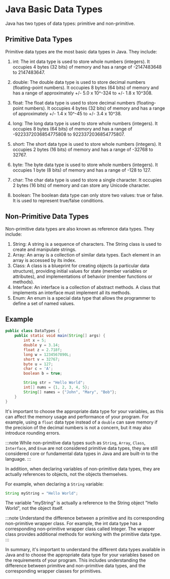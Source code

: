 # Java Basic Data Types

Java has two types of data types: primitive and non-primitive.

## Primitive Data Types

Primitive data types are the most basic data types in Java. They include:

1. int: The int data type is used to store whole numbers (integers). It occupies 4 bytes (32 bits) of memory and has a range of -2147483648 to 2147483647.

2. double: The double data type is used to store decimal numbers (floating-point numbers). It occupies 8 bytes (64 bits) of memory and has a range of approximately +/- 5.0 x 10^-324 to +/- 1.8 x 10^308.

3. float: The float data type is used to store decimal numbers (floating-point numbers). It occupies 4 bytes (32 bits) of memory and has a range of approximately +/- 1.4 x 10^-45 to +/- 3.4 x 10^38.

4. long: The long data type is used to store whole numbers (integers). It occupies 8 bytes (64 bits) of memory and has a range of -9223372036854775808 to 9223372036854775807.

5. short: The short data type is used to store whole numbers (integers). It occupies 2 bytes (16 bits) of memory and has a range of -32768 to 32767.

6. byte: The byte data type is used to store whole numbers (integers). It occupies 1 byte (8 bits) of memory and has a range of -128 to 127.

7. char: The char data type is used to store a single character. It occupies 2 bytes (16 bits) of memory and can store any Unicode character.

8. boolean: The boolean data type can only store two values: true or false. It is used to represent true/false conditions.

## Non-Primitive Data Types

Non-primitive data types are also known as reference data types. They include:

1. String: A string is a sequence of characters. The String class is used to create and manipulate strings.
2. Array: An array is a collection of similar data types. Each element in an array is accessed by its index.
3. Class: A class is a blueprint for creating objects (a particular data structure), providing initial values for state (member variables or attributes), and implementations of behavior (member functions or methods).
4. Interface: An interface is a collection of abstract methods. A class that implements an interface must implement all its methods.
5. Enum: An enum is a special data type that allows the programmer to define a set of named values.

## Example

```java
public class DataTypes {
    public static void main(String[] args) {
        int x = 5;
        double y = 3.14;
        float z = 2.718f;
        long w = 1234567890L;
        short v = 32767;
        byte u = 127;
        char c = 'A';
        boolean b = true;

        String str = "Hello World";
        int[] nums = {1, 2, 3, 4, 5};
        String[] names = {"John", "Mary", "Bob"};
    }
}
```

It's important to choose the appropriate data type for your variables, as this can affect the memory usage and performance of your program. For example, using a `float` data type instead of a `double` can save memory if the precision of the decimal numbers is not a concern, but it may also introduce rounding errors.

:::note
While non-primitive data types such as `String`, `Array`, `Class`, `Interface`, and `Enum` are not considered primitive data types, they are still considered core or fundamental data types in Java and are built-in to the language.
:::

In addition, when declaring variables of non-primitive data types, they are actually references to objects, not the objects themselves.

For example, when declaring a `String` variable:

```java
String myString = "Hello World";
```

The variable "myString" is actually a reference to the String object "Hello World", not the object itself.

:::note
Understand the difference between a primitive and its corresponding non-primitive wrapper class. For example, the int data type has a corresponding non-primitive wrapper class called Integer. The wrapper class provides additional methods for working with the primitive data type.
:::

In summary, it's important to understand the different data types available in Java and to choose the appropriate data type for your variables based on the requirements of your program. This includes understanding the difference between primitive and non-primitive data types, and the corresponding wrapper classes for primitives.
